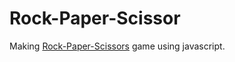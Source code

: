 # Rock-Paper-Scissor

Making [Rock-Paper-Scissors](https://kunwarsudeep.github.io/rock-paper-scissors/) game using javascript.
